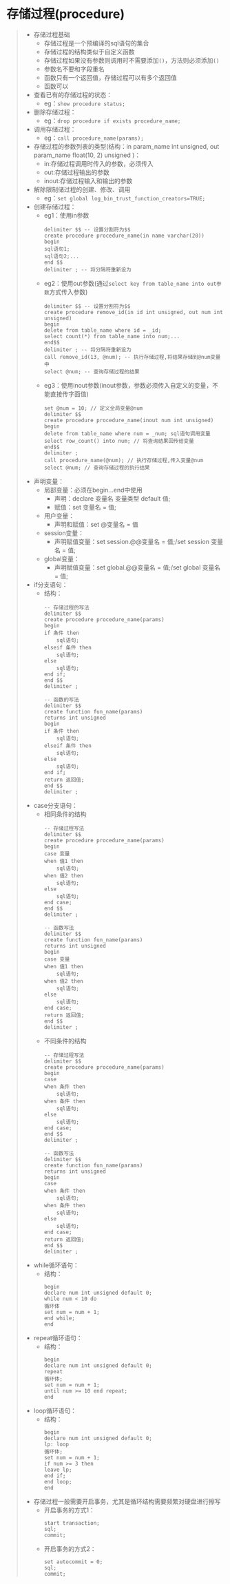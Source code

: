 # 存储过程(procedure)
>* 存储过程基础
>   * 存储过程是一个预编译的sql语句的集合
>   * 存储过程的结构类似于自定义函数
>   * 存储过程如果没有参数则调用时不需要添加```()```，方法则必须添加```()```
>   * 参数名不要和字段重名
>   * 函数只有一个返回值，存储过程可以有多个返回值
>   * 函数可以
>* 查看已有的存储过程的状态：
>   * eg：```show procedure status;```
>* 删除存储过程：
>   * eg：```drop procedure if exists procedure_name;```
>* 调用存储过程：
>   * eg：```call procedure_name(params);```
>* 存储过程的参数列表的类型(结构：in param_name int unsigned, out param_name float(10, 2) unsigned )：
>   * in:存储过程调用时传入的参数，必须传入
>   * out:存储过程输出的参数
>   * inout:存储过程输入和输出的参数
>* 解除限制储过程的创建、修改、调用
>   * eg：```set global log_bin_trust_function_creators=TRUE;```
>* 创建存储过程：
>   * eg1：使用in参数
>       ```
>       delimiter $$ -- 设置分割符为$$
>       create procedure procedure_name(in name varchar(20))
>       begin
>       sql语句1;
>       sql语句2;...
>       end $$
>       delimiter ; -- 将分隔符重新设为
>       ```
>   * eg2：使用out参数(通过```select key from table_name into out参数```方式传入参数)
>       ```
>       delimiter $$ -- 设置分割符为$$
>       create procedure remove_id(in id int unsigned, out num int unsigned)
>       begin
>       delete from table_name where id = _id;
>       select count(*) from table_name into num;...
>       end$$
>       delimiter ; -- 将分隔符重新设为
>       call remove_id(13, @num); -- 执行存储过程,将结果存储到@num变量中
>       select @num; -- 查询存储过程的结果
>       ```
>   * eg3：使用inout参数(inout参数，参数必须传入自定义的变量，不能直接传字面值)
>       ```
>       set @num = 10; // 定义全局变量@num
>       delimiter $$
>       create procedure procedure_name(inout num int unsigned)
>       begin
>       delete from table_name where num = _num; sql语句调用变量
>       select row_count() into num; // 将查询结果回传给变量
>       end$$
>       delimiter ;
>       call procedure_name(@num); // 执行存储过程,传入变量@num
>       select @num; // 查询存储过程的执行结果
>       ```
>* 声明变量：
>   * 局部变量：必须在begin...end中使用
>       * 声明：declare 变量名 变量类型 default 值;
>       * 赋值：set 变量名 = 值;
>   * 用户变量：
>       * 声明和赋值：set @变量名 = 值
>   * session变量：
>       * 声明赋值变量：set session.@@变量名 = 值;/set session 变量名 = 值;
>   * global变量：
>        * 声明赋值变量：set global.@@变量名 = 值;/set global 变量名 = 值;
>* if分支语句：
>   * 结构：
>       ```
>       -- 存储过程的写法
>       delimiter $$
>       create procedure procedure_name(params)
>       begin
>       if 条件 then
>           sql语句;
>       elseif 条件 then
>           sql语句;
>       else
>           sql语句;
>       end if;
>       end $$
>       delimiter ;
>     
>       -- 函数的写法
>       delimiter $$
>       create function fun_name(params)
>       returns int unsigned
>       begin
>       if 条件 then
>           sql语句;
>       elseif 条件 then
>           sql语句;
>       else
>           sql语句;
>       end if;
>       return 返回值;
>       end $$
>       delimiter ;
>       ```
>* case分支语句：
>   * 相同条件的结构
>       ```
>       -- 存储过程写法
>       delimiter $$
>       create procedure procedure_name(params)
>       begin
>       case 变量
>       when 值1 then
>           sql语句;
>       when 值2 then
>           sql语句;
>       else
>           sql语句;
>       end case;
>       end $$
>       delimiter ;
>       
>       -- 函数写法
>       delimiter $$
>       create function fun_name(params)
>       returns int unsigned
>       begin
>       case 变量
>       when 值1 then
>           sql语句;
>       when 值2 then
>           sql语句;
>       else
>           sql语句;
>       end case;
>       return 返回值;
>       end $$
>       delimiter ;
>       ```
>   * 不同条件的结构
>       ```
>       -- 存储过程写法
>       delimiter $$
>       create procedure procedure_name(params)
>       begin
>       case
>       when 条件 then
>           sql语句;
>       when 条件 then
>           sql语句;
>       else
>           sql语句;
>       end case;
>       end $$
>       delimiter ;
>       
>       -- 函数写法
>       delimiter $$
>       create function fun_name(params)
>       returns int unsigned
>       begin
>       case
>       when 条件 then
>           sql语句;
>       when 条件 then
>           sql语句;
>       else
>           sql语句;
>       end case;
>       return 返回值;
>       end $$
>       delimiter ;
>       ```
>* while循环语句：
>   * 结构：
>       ```
>       begin
>       declare num int unsigned default 0;
>       while num < 10 do
>       循环体
>       set num = num + 1;
>       end while;
>       end
>       ```
>* repeat循环语句：
>   * 结构：
>       ```
>       begin
>       declare num int unsigned default 0;
>       repeat
>       循环体;
>       set num = num + 1;
>       until num >= 10 end repeat;
>       end
>       ```
>* loop循环语句：
>   * 结构：
>       ```
>       begin
>       declare num int unsigned default 0;
>       lp: loop
>       循环体;
>       set num = num + 1;
>       if num >= 3 then
>       leave lp;
>       end if;
>       end loop;
>       end
>       ```
>* 存储过程一般需要开启事务，尤其是循环结构需要频繁对硬盘进行擦写
>   * 开启事务的方式1：
>       ```
>       start transaction;
>       sql;
>       commit;
>       ```
>   * 开启事务的方式2：
>       ```
>       set autocommit = 0;
>       sql;
>       commit;
>       ```

